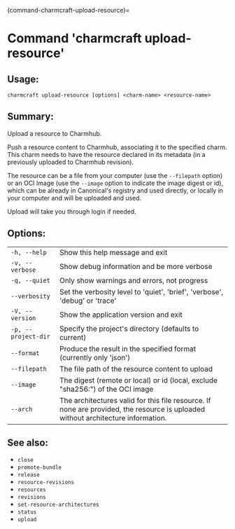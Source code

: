 (command-charmcraft-upload-resource)=
# Command 'charmcraft upload-resource'

## Usage:
```text
charmcraft upload-resource [options] <charm-name> <resource-name>
```

## Summary:

Upload a resource to Charmhub.

Push a resource content to Charmhub, associating it to the specified charm. This charm needs to have the resource declared in its metadata (in a previously uploaded to Charmhub revision).

The resource can be a file from your computer (use the `--filepath` option) or an OCI Image (use the `--image` option to indicate the image digest or id), which can be already in Canonical's registry and used directly, or locally in your computer and will be uploaded and used.

Upload will take you through login if needed.

## Options:
| | |
|-|-|
| `-h, --help` | Show this help message and exit |
| `-v, --verbose` | Show debug information and be more verbose |
| `-q, --quiet` | Only show warnings and errors, not progress |
| `--verbosity` | Set the verbosity level to 'quiet', 'brief', 'verbose', 'debug' or 'trace' |
| `-V, --version` | Show the application version and exit |
| `-p, --project-dir` | Specify the project's directory (defaults to current) |
| `--format` | Produce the result in the specified format (currently only 'json') |
| `--filepath` | The file path of the resource content to upload |
| `--image` | The digest (remote or local) or id (local, exclude "sha256:") of the OCI image |
| `--arch` | The architectures valid for this file resource. If none are provided, the resource is uploaded without architecture information. |

## See also:
- `close`
- `promote-bundle`
- `release`
- `resource-revisions`
- `resources`
- `revisions`
- `set-resource-architectures`
- `status`
- `upload`